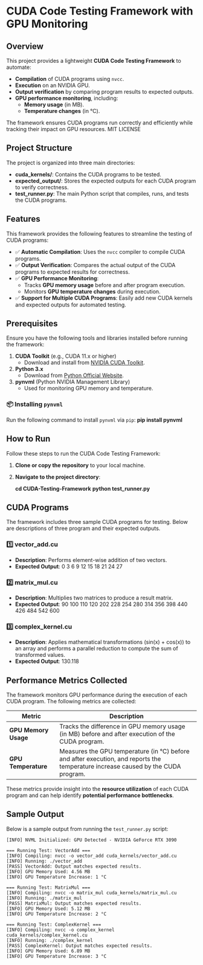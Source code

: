 # CUDA Code Testing Framework with GPU Monitoring

## Overview
This project provides a lightweight **CUDA Code Testing Framework** to automate:

- **Compilation** of CUDA programs using `nvcc`.
- **Execution** on an NVIDIA GPU.
- **Output verification** by comparing program results to expected outputs.
- **GPU performance monitoring**, including:
  - **Memory usage** (in MB).
  - **Temperature changes** (in °C).

The framework ensures CUDA programs run correctly and efficiently while tracking their impact on GPU resources.
MIT LICENSE

## Project Structure
The project is organized into three main directories:

- **cuda_kernels/**: Contains the CUDA programs to be tested.
- **expected_output/**: Stores the expected outputs for each CUDA program to verify correctness.
- **test_runner.py**: The main Python script that compiles, runs, and tests the CUDA programs.

## Features
This framework provides the following features to streamline the testing of CUDA programs:

- ✅ **Automatic Compilation**: Uses the `nvcc` compiler to compile CUDA programs.
- ✅ **Output Verification**: Compares the actual output of the CUDA programs to expected results for correctness.
- ✅ **GPU Performance Monitoring**:
  - Tracks **GPU memory usage** before and after program execution.
  - Monitors **GPU temperature changes** during execution.
- ✅ **Support for Multiple CUDA Programs**: Easily add new CUDA kernels and expected outputs for automated testing.

## Prerequisites
Ensure you have the following tools and libraries installed before running the framework:

1. **CUDA Toolkit** (e.g., CUDA 11.x or higher)  
   - Download and install from [NVIDIA CUDA Toolkit](https://developer.nvidia.com/cuda-toolkit).
2. **Python 3.x**  
   - Download from [Python Official Website](https://www.python.org/downloads/).
3. **pynvml** (Python NVIDIA Management Library)  
   - Used for monitoring GPU memory and temperature.

### 📦 Installing `pynvml`

Run the following command to install `pynvml` via `pip`:
**pip install pynvml**


## How to Run
Follow these steps to run the CUDA Code Testing Framework:

1. **Clone or copy the repository** to your local machine.

2. **Navigate to the project directory**:

   **cd CUDA-Testing-Framework**
   **python test_runner.py**

## CUDA Programs
The framework includes three sample CUDA programs for testing. Below are descriptions of three program and their expected outputs.

### 1️⃣ **vector_add.cu**
- **Description**: Performs element-wise addition of two vectors.
- **Expected Output**:
  0 3 6 9 12 15 18 21 24 27

### 2️⃣ **matrix_mul.cu**
- **Description**: Multiplies two matrices to produce a result matrix.
- **Expected Output**:
   90 100 110 120
  202 228 254 280
  314 356 398 440
  426 484 542 600

### 3️⃣ **complex_kernel.cu**
- **Description**: Applies mathematical transformations (sin(x) + cos(x)) to an array and performs a parallel reduction to compute the sum of transformed values.
- **Expected Output**:
  130.118

## Performance Metrics Collected
The framework monitors GPU performance during the execution of each CUDA program. The following metrics are collected:

| Metric                | Description                                              |
|-----------------------|----------------------------------------------------------|
| **GPU Memory Usage**   | Tracks the difference in GPU memory usage (in MB) before and after execution of the CUDA program. |
| **GPU Temperature**    | Measures the GPU temperature (in °C) before and after execution, and reports the temperature increase caused by the CUDA program. |

These metrics provide insight into the **resource utilization** of each CUDA program and can help identify **potential performance bottlenecks**.

## Sample Output
Below is a sample output from running the `test_runner.py` script:

```plaintext
[INFO] NVML Initialized: GPU Detected - NVIDIA GeForce RTX 3090

=== Running Test: VectorAdd ===
[INFO] Compiling: nvcc -o vector_add cuda_kernels/vector_add.cu
[INFO] Running: ./vector_add
[PASS] VectorAdd: Output matches expected results.
[INFO] GPU Memory Used: 4.56 MB
[INFO] GPU Temperature Increase: 1 °C

=== Running Test: MatrixMul ===
[INFO] Compiling: nvcc -o matrix_mul cuda_kernels/matrix_mul.cu
[INFO] Running: ./matrix_mul
[PASS] MatrixMul: Output matches expected results.
[INFO] GPU Memory Used: 5.12 MB
[INFO] GPU Temperature Increase: 2 °C

=== Running Test: ComplexKernel ===
[INFO] Compiling: nvcc -o complex_kernel cuda_kernels/complex_kernel.cu
[INFO] Running: ./complex_kernel
[PASS] ComplexKernel: Output matches expected results.
[INFO] GPU Memory Used: 6.89 MB
[INFO] GPU Temperature Increase: 3 °C

